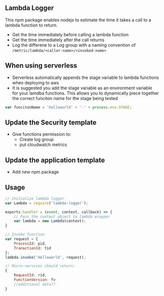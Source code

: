 ## Lambda Logger
This npm package enables nodejs to estimate the time it takes a call to a lambda function to return.

- Get the time immediately before calling a lambda function
- Get the time immediately after the call returns
- Log the differene to a Log group with a naming convention of `/metric/lambda/<caller-name>/<invoked-name>`

## When using serverless
- Serverless automatically appends the stage variable to lambda functions when deploying to aws
- It is suggested you add the stage variable as an environment variable  for your lamdba functions.  This allows you to dynamically piece together the correct funciton name for the stage being tested

```javascript
var funcitonName = 'helloworld' + '-' + process.env.STAGE;
```







## Update the Security template
- Give functions permission to:
  - Create log group
  - put cloudwatch metrics

## Update the application template
- Add new npm package




## Usage
```javascript
// Initialize lambda logger
var Lambda = require('lambda-logger');

exports.handler = (event, context, callback) => {
    // Pass the context object to lambda wrapper
    var lambda = new Lambda(context);
}

// Invoke function
var request = {
    ProcessId: pid,
    TranactionId: tid
};
lambda.invoke('Helloworld', request);

// Micro-services should return:
{
    RequestId: rid,
    FunctionVersion: fv
    //additional data??
}
```
